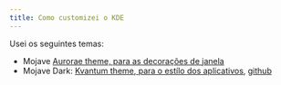 ```yaml
---
title: Como customizei o KDE
---
```

Usei os seguintes temas:
* Mojave [Aurorae theme, para as decorações de janela](https://store.kde.org/p/1252329/)
* Mojave Dark: [Kvantum theme, para o estílo dos aplicativos](https://store.kde.org/p/1252328/), [github](https://github.com/Luwx/Mojave-kvantum)
